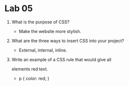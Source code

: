 # Lab 05

1. What is the purpose of CSS?
   - Make the website more stylish.

2. What are the three ways to insert CSS into your project?
   - External, internal, inline.

3. Write an example of a CSS rule that would give all <p> elements red text.
   - p {
    color: red;
   }
